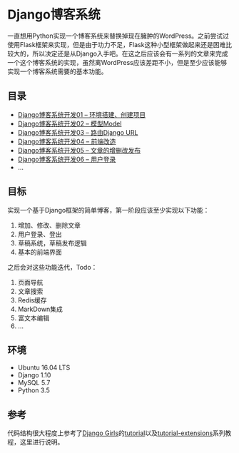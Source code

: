 # Django博客系统

一直想用Python实现一个博客系统来替换掉现在臃肿的WordPress。之前尝试过使用Flask框架来实现，但是由于功力不足，Flask这种小型框架做起来还是困难比较大的，所以决定还是从Django入手吧。在这之后应该会有一系列的文章来完成一个这个博客系统的实现，虽然离WordPress应该差距不小，但是至少应该能够实现一个博客系统需要的基本功能。

## 目录

* [Django博客系统开发01 – 环境搭建、创建项目](https://www.zivers.com/post/1308.html)
* [Django博客系统开发02 – 模型Model](https://www.zivers.com/post/1318.html)
* [Django博客系统开发03 – 路由Django URL](https://www.zivers.com/post/1331.html)
* [Django博客系统开发04 – 前端改造](https://www.zivers.com/post/1337.html)
* [Django博客系统开发05 – 文章的增删改发布](https://www.zivers.com/post/1346.html)
* [Django博客系统开发06 – 用户登录](https://www.zivers.com/post/1356.html)
* ...

## 目标

实现一个基于Django框架的简单博客，第一阶段应该至少实现以下功能：

1. 增加、修改、删除文章
2. 用户登录、登出
3. 草稿系统，草稿发布逻辑
4. 基本的前端界面

之后会对这些功能迭代，Todo：

1. 页面导航
2. 文章搜索
3. Redis缓存
4. MarkDown集成
5. 富文本编辑
6. …

## 环境

* Ubuntu 16.04 LTS
* Django 1.10
* MySQL 5.7
* Python 3.5

## 参考

代码结构很大程度上参考了[Django Girls](https://github.com/DjangoGirls)的[tutorial](https://github.com/DjangoGirls/tutorial)以及[tutorial-extensions](https://github.com/DjangoGirls/tutorial-extensions)系列教程，这里进行说明。
